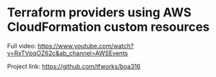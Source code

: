 # Terraform providers using AWS CloudFormation custom resources

Full video: https://www.youtube.com/watch?v=RxTVpqOZ62c&ab_channel=AWSEvents

Project link: https://github.com/tfworks/boa316






